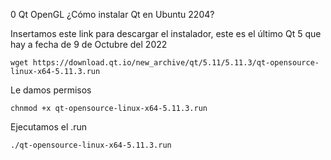  0 Qt OpenGL ¿Cómo instalar Qt en Ubuntu 2204?

Insertamos este link para descargar el instalador, este es el último Qt 5 que hay a fecha de 9 de Octubre del 2022

    wget https://download.qt.io/new_archive/qt/5.11/5.11.3/qt-opensource-linux-x64-5.11.3.run

Le damos permisos

    chnmod +x qt-opensource-linux-x64-5.11.3.run

Ejecutamos el .run

    ./qt-opensource-linux-x64-5.11.3.run
    
